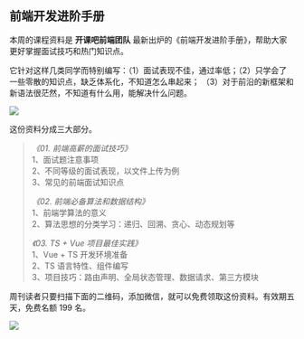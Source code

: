 ## 前端开发进阶手册

本周的课程资料是 **开课吧前端团队** 最新出炉的《前端开发进阶手册》，帮助大家更好掌握面试技巧和热门知识点。

它针对这样几类同学而特别编写：（1）面试表现不佳，通过率低；（2）只学会了一些零散的知识点，缺乏体系化，不知道怎么串起来； （3）对于前沿的新框架和新语法很茫然，不知道有什么用，能解决什么问题。

![](https://www.wangbase.com/blogimg/asset/202006/bg2020061703.jpg)

这份资料分成三大部分。

> *《01. 前端高薪的面试技巧》*  
> 1、面试题注意事项  
> 2、不同等级的面试表现，以文件上传为例  
> 3、常见的前端面试知识点
> 
>  _《02. 前端必备算法和数据结构》_  
> 1、前端学算法的意义  
> 2、算法思想的分类学习：递归、回溯、贪心、动态规划等
>
> *《03. TS + Vue 项目最佳实践》*  
> 1、Vue + TS 开发环境准备  
> 2、TS 语言特性、组件编写  
> 3、项目技巧：路由声明、全局状态管理、数据请求、第三方模块

周刊读者只要扫描下面的二维码，添加微信，就可以免费领取这份资料。有效期五天，免费名额 199 名。

![](https://www.wangbase.com/blogimg/asset/202006/bg2020061702.jpg)


